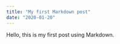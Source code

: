```yaml
---
title: "My first Markdown post"
date: "2020-01-20"
---
```


Hello, this is my first post using Markdown.

